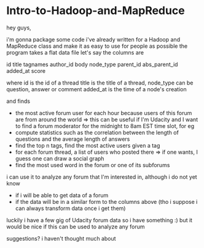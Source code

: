 Intro-to-Hadoop-and-MapReduce
=============================

hey guys,

i'm gonna package some code i've already written for a Hadoop and MapReduce class and make it as easy to use for people as possible
the program takes a flat data file
let's say the columns are

id	title	tagnames	author_id	body	node_type	parent_id	abs_parent_id	added_at	score

where 
id is the id of a thread
title is the title of a thread, 
node_type can be question, answer or comment
added_at is the time of a node's creation

and finds 
- the most active forum user for each hour because users of this forum are from around the world => this can be useful if I'm Udacity and I want to find a forum moderator for the midnight to 8am EST time slot, for eg
- compute statistics such as the correlation between the length of questions and the average length of answers
- find the top n tags, find the most active users given a tag
- for each forum thread, a list of users who posted there => if one wants, I guess one can draw a social graph
- find the most used word in the forum or one of its subforums

i can use it to analyze any forum that I'm interested in, although i do not yet know 
- if i will be able to get data of a forum
- if the data will be in a similar form to the columns above (tho i suppose i can always transform data once i get them)

luckily i have a few gig of Udacity forum data so i have something :)
but it would be nice if this can be used to analyze any forum

suggestions?
i haven't thought much about 
